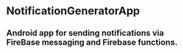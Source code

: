# NotificationGeneratorApp

## Android app for sending notifications via FireBase messaging and Firebase functions.
